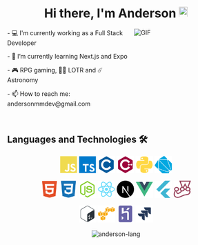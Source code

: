 <div align="center" height="600px">
   <h1>Hi there, I'm Anderson <img src="https://media.giphy.com/media/hvRJCLFzcasrR4ia7z/giphy.gif" width="20" height="25"></h1>
</div>

<div>
   <img align="right" height="200px" width="210px" alt="GIF" src="https://media.giphy.com/media/TcdpZwYDPlWXC/giphy.gif" frameBorder="0" />
   
   <p> - 💻 I'm currently working as a Full Stack Developer </p>
   <p> - 🌱 I’m currently learning Next.js and Expo </p>
   <p> - 🎮 RPG gaming, 🧙‍♂️ LOTR and ☄️ Astronomy </p>
   <p> - 📫 How to reach me: andersonmmdev@gmail.com </p>
</div>

<br/>

<h2>Languages and Technologies 🛠 </h2>

<div align="center">
  <div>
     <img align="center" alt="javascript" height="40" width="40" src="https://raw.githubusercontent.com/devicons/devicon/master/icons/javascript/javascript-plain.svg">
     <img align="center" alt="typescript" height="40" width="40" src="https://raw.githubusercontent.com/devicons/devicon/master/icons/typescript/typescript-plain.svg">
     <img align="center" alt="c" height="40" width="40" src="https://raw.githubusercontent.com/devicons/devicon/master/icons/c/c-plain.svg">
     <img align="center" alt="cplusplus" height="40" width="40" src="https://raw.githubusercontent.com/devicons/devicon/master/icons/cplusplus/cplusplus-plain.svg">
     <img align="center" alt="python" height="40" width="40" src="https://raw.githubusercontent.com/devicons/devicon/master/icons/python/python-plain.svg">
     <img align="center" alt="dart" height="40" width="40" src="https://raw.githubusercontent.com/devicons/devicon/master/icons/dart/dart-plain.svg">
  </div>
  <br/>
  <div>
     <img align="center" alt="html5" height="40" width="40" src="https://raw.githubusercontent.com/devicons/devicon/master/icons/html5/html5-plain.svg">
     <img align="center" alt="css3" height="40" width="40" src="https://raw.githubusercontent.com/devicons/devicon/master/icons/css3/css3-plain.svg">
     <img align="center" alt="nodejs" height="40" width="40" src="https://raw.githubusercontent.com/devicons/devicon/master/icons/nodejs/nodejs-plain.svg">
     <img align="center" alt="jest" height="40" width="40" src="https://raw.githubusercontent.com/devicons/devicon/master/icons/react/react-original.svg">
     <img align="center" alt="nextjs" height="40" width="40" src="https://raw.githubusercontent.com/devicons/devicon/master/icons/nextjs/nextjs-original.svg">
     <img align="center" alt="nextjs" height="40" width="40" src="https://raw.githubusercontent.com/devicons/devicon/master/icons/vuejs/vuejs-original.svg">
     <img align="center" alt="flutter" height="40" width="40" src="https://raw.githubusercontent.com/devicons/devicon/master/icons/flutter/flutter-plain.svg">
     <img align="center" alt="jest" height="40" width="40" src="https://raw.githubusercontent.com/devicons/devicon/master/icons/jest/jest-plain.svg">
  </div>
  <br/>
  <div>
      <img align="center" alt="heroku" height="40" width="40" src="https://raw.githubusercontent.com/devicons/devicon/master/icons/bash/bash-plain.svg">
     <img align="center" alt="amazonwebservices" height="40" width="40" src="https://raw.githubusercontent.com/devicons/devicon/master/icons/amazonwebservices/amazonwebservices-original.svg">
     <img align="center" alt="heroku" height="40" width="40" src="https://raw.githubusercontent.com/devicons/devicon/master/icons/heroku/heroku-plain.svg">
     <img align="center" alt="heroku" height="40" width="40" src="https://raw.githubusercontent.com/devicons/devicon/master/icons/jira/jira-plain.svg">
  </div>
  <br/>
  <div>
      <img align="center" alt="anderson-lang" src="https://github-readme-stats.vercel.app/api/top-langs/?username=andersonmdev&langs_count=8&theme=synthwave&layout=compact"/>
  </div>
</div>

